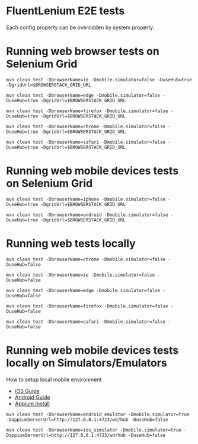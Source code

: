 # FluentLenium E2E tests

Each config property can be overridden by system property.

# Running web browser tests on Selenium Grid

`mvn clean test -DbrowserName=ie -Dmobile.simulator=false -DuseHub=true -DgridUrl=$BROWSERSTACK_GRID_URL`

`mvn clean test -DbrowserName=edge -Dmobile.simulator=false -DuseHub=true -DgridUrl=$BROWSERSTACK_GRID_URL`

`mvn clean test -DbrowserName=firefox -Dmobile.simulator=false -DuseHub=true -DgridUrl=$BROWSERSTACK_GRID_URL`

`mvn clean test -DbrowserName=chrome -Dmobile.simulator=false -DuseHub=true -DgridUrl=$BROWSERSTACK_GRID_URL`

`mvn clean test -DbrowserName=safari -Dmobile.simulator=false -DuseHub=true -DgridUrl=$BROWSERSTACK_GRID_URL`

# Running web mobile devices tests on Selenium Grid

`mvn clean test -DbrowserName=iphone -Dmobile.simulator=false -DuseHub=true -DgridUrl=$BROWSERSTACK_GRID_URL`

`mvn clean test -DbrowserName=android -Dmobile.simulator=false -DuseHub=true -DgridUrl=$BROWSERSTACK_GRID_URL`

# Running web tests locally

`mvn clean test -DbrowserName=chrome -Dmobile.simulator=false -DuseHub=false`

`mvn clean test -DbrowserName=ie -Dmobile.simulator=false -DuseHub=false`

`mvn clean test -DbrowserName=edge -Dmobile.simulator=false -DuseHub=false`

`mvn clean test -DbrowserName=firefox -Dmobile.simulator=false -DuseHub=false`

`mvn clean test -DbrowserName=safari -Dmobile.simulator=false -DuseHub=false`

# Running web mobile devices tests locally on Simulators/Emulators

How to setup local mobile environment
- [iOS Guide](https://medium.com/2359media/tutorial-automated-testing-on-ios-with-appium-test-ng-and-java-on-mac-bc115d0ec881)
- [Android Guide](https://medium.com/2359media/tutorial-automated-testing-on-android-and-ios-with-appium-testng-and-java-on-mac-210119edf323)
- [Appium Install](https://www.swtestacademy.com/appium-tutorial/)

`mvn clean test -DbrowserName=android_emulator -Dmobile.simulator=true -DappiumServerUrl=http://127.0.0.1:4723/wd/hub -DuseHub=false`

`mvn clean test -DbrowserName=ios_simulator -Dmobile.simulator=true -DappiumServerUrl=http://127.0.0.1:4723/wd/hub -DuseHub=false`
